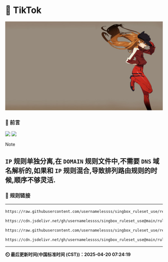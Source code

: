 
# 🧸 TikTok
![](https://raw.githubusercontent.com/usernamelessss/picture-bed/main/images/202504042256831.jpg)
### 📣 前言
![](https://shields.io/badge/-移除重复规则-ff69b4) ![](https://shields.io/badge/-IP&nbsp;规则单独存放不与&nbsp;DOMAIN&nbsp;等混合-green)
> [!NOTE]
**`IP` 规则单独分离,在 `DOMAIN` 规则文件中,不需要 `DNS` 域名解析的,如果和 `IP` 规则混合,导致排列路由规则的时候,顺序不够灵活.**
---

###  🔗 规则链接
---

```url
https://raw.githubusercontent.com/usernamelessss/singbox_ruleset_use/refs/heads/main/rule/TikTok/TikTok_No_IP.json
```

```url
https://cdn.jsdelivr.net/gh/usernamelessss/singbox_ruleset_use@main/rule/TikTok/TikTok_No_IP.json
```

```url
https://raw.githubusercontent.com/usernamelessss/singbox_ruleset_use/refs/heads/main/rule/TikTok/TikTok_No_IP.srs
```

```url
https://cdn.jsdelivr.net/gh/usernamelessss/singbox_ruleset_use@main/rule/TikTok/TikTok_No_IP.srs
```

---
**⏲️ 最后更新时间(中国标准时间 (CST))：2025-04-20 07:24:19**